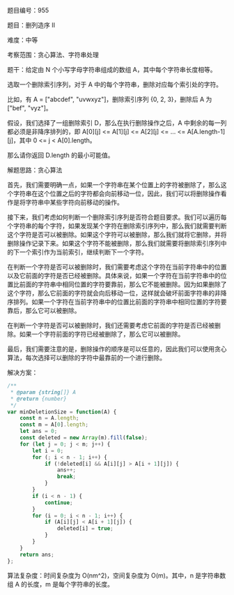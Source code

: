 题目编号：955

题目：删列造序 II

难度：中等

考察范围：贪心算法、字符串处理

题干：给定由 N 个小写字母字符串组成的数组 A，其中每个字符串长度相等。

选取一个删除索引序列，对于 A 中的每个字符串，删除对应每个索引处的字符。

比如，有 A = ["abcdef", "uvwxyz"]，删除索引序列 {0, 2, 3}，删除后 A 为["bef", "vyz"]。

假设，我们选择了一组删除索引 D，那么在执行删除操作之后，A 中剩余的每一列都必须是非降序排列的，即 A[0][j] <= A[1][j] <= A[2][j] <= ... <= A[A.length-1][j]，其中 0 <= j < A[0].length。

那么请你返回 D.length 的最小可能值。

解题思路：贪心算法

首先，我们需要明确一点，如果一个字符串在某个位置上的字符被删除了，那么这个字符串在这个位置之后的字符都会向前移动一位，因此，我们可以将删除操作看作是将字符串中某些字符向前移动的操作。

接下来，我们考虑如何判断一个删除索引序列是否符合题目要求。我们可以遍历每个字符串的每个字符，如果发现某个字符在删除索引序列中，那么我们就需要判断这个字符是否可以被删除。如果这个字符可以被删除，那么我们就将它删除，并将删除操作记录下来。如果这个字符不能被删除，那么我们就需要将删除索引序列中的下一个索引作为当前索引，继续判断下一个字符。

在判断一个字符是否可以被删除时，我们需要考虑这个字符在当前字符串中的位置以及它前面的字符是否已经被删除。具体来说，如果一个字符在当前字符串中的位置比前面的字符串中相同位置的字符要靠前，那么它不能被删除。因为如果删除了这个字符，那么它前面的字符就会向后移动一位，这样就会破坏前面字符串的非降序排列。如果一个字符在当前字符串中的位置比前面的字符串中相同位置的字符要靠后，那么它可以被删除。

在判断一个字符是否可以被删除时，我们还需要考虑它前面的字符是否已经被删除。如果一个字符前面的字符已经被删除了，那么它可以被删除。

最后，我们需要注意的是，删除操作的顺序是可以任意的，因此我们可以使用贪心算法，每次选择可以删除的字符中最靠前的一个进行删除。

解决方案：

```javascript
/**
 * @param {string[]} A
 * @return {number}
 */
var minDeletionSize = function(A) {
    const n = A.length;
    const m = A[0].length;
    let ans = 0;
    const deleted = new Array(m).fill(false);
    for (let j = 0; j < m; j++) {
        let i = 0;
        for (; i < n - 1; i++) {
            if (!deleted[i] && A[i][j] > A[i + 1][j]) {
                ans++;
                break;
            }
        }
        if (i < n - 1) {
            continue;
        }
        for (i = 0; i < n - 1; i++) {
            if (A[i][j] < A[i + 1][j]) {
                deleted[i] = true;
            }
        }
    }
    return ans;
};
```

算法复杂度：时间复杂度为 O(nm^2)，空间复杂度为 O(m)。其中，n 是字符串数组 A 的长度，m 是每个字符串的长度。